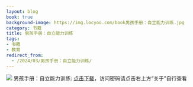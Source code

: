 ```yaml
---
layout: blog
book: true
background-image: https://img.locyoo.com/book男孩手册：自立能力训练.jpg
category: 书籍
title: 男孩手册：自立能力训练
tags:
- 书籍
- 教育
redirect_from:
  - /2024/03/男孩手册：自立能力训练/
---
```

![](https://img.locyoo.com/book男孩手册：自立能力训练.jpg)
男孩手册：自立能力训练: <a name = "ref1" href="https://url18.ctfile.com/f/50983618-1457809499-869871?p=3619">点击下载</a>，访问密码请点击右上方“关于”自行查看